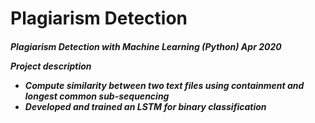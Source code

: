 <h1> Plagiarism Detection </h1>
<h5> Plagiarism Detection with Machine Learning (Python)
Apr 2020

Project description
* Compute similarity between two text files using containment and longest common sub-sequencing
* Developed and trained an LSTM for binary classification</h5>
